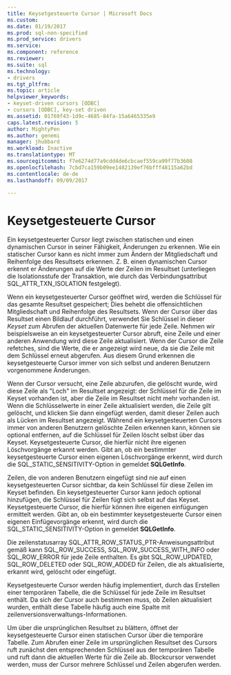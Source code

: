 ```yaml
---
title: Keysetgesteuerte Cursor | Microsoft Docs
ms.custom: 
ms.date: 01/19/2017
ms.prod: sql-non-specified
ms.prod_service: drivers
ms.service: 
ms.component: reference
ms.reviewer: 
ms.suite: sql
ms.technology:
- drivers
ms.tgt_pltfrm: 
ms.topic: article
helpviewer_keywords:
- keyset-driven cursors [ODBC]
- cursors [ODBC], key-set driven
ms.assetid: 01769f43-1d9c-4685-84fa-15a6465335e9
caps.latest.revision: 5
author: MightyPen
ms.author: genemi
manager: jhubbard
ms.workload: Inactive
ms.translationtype: MT
ms.sourcegitcommit: f7e6274d77a9cdd4de6cbcaef559ca99f77b3608
ms.openlocfilehash: 7cbd7ca159b09ee1482139ef76bfff48115a62bd
ms.contentlocale: de-de
ms.lasthandoff: 09/09/2017

---
```

# <a name="keyset-driven-cursors"></a>Keysetgesteuerte Cursor
Ein keysetgesteuerter Cursor liegt zwischen statischen und einen dynamischen Cursor in seiner Fähigkeit, Änderungen zu erkennen. Wie ein statischer Cursor kann es nicht immer zum Ändern der Mitgliedschaft und Reihenfolge des Resultsets erkennen. Z. B. einen dynamischen Cursor erkennt er Änderungen auf die Werte der Zeilen im Resultset (unterliegen die Isolationsstufe der Transaktion, wie durch das Verbindungsattribut SQL_ATTR_TXN_ISOLATION festgelegt).  
  
 Wenn ein keysetgesteuerter Cursor geöffnet wird, werden die Schlüssel für das gesamte Resultset gespeichert; Dies behebt die offensichtlichen Mitgliedschaft und Reihenfolge des Resultsets. Wenn der Cursor über das Resultset einen Bildlauf durchführt, verwendet Sie Schlüssel in dieser *Keyset* zum Abrufen der aktuellen Datenwerte für jede Zeile. Nehmen wir beispielsweise an ein keysetgesteuerter Cursor abruft, eine Zeile und einer anderen Anwendung wird diese Zeile aktualisiert. Wenn der Cursor die Zeile refetches, sind die Werte, die er angezeigt wird neue, da sie die Zeile mit dem Schlüssel erneut abgerufen. Aus diesem Grund erkennen die keysetgesteuerte Cursor immer von sich selbst und anderen Benutzern vorgenommene Änderungen.  
  
 Wenn der Cursor versucht, eine Zeile abzurufen, die gelöscht wurde, wird diese Zeile als "Loch" im Resultset angezeigt: der Schlüssel für die Zeile im Keyset vorhanden ist, aber die Zeile im Resultset nicht mehr vorhanden ist. Wenn die Schlüsselwerte in einer Zeile aktualisiert werden, die Zeile gilt gelöscht, und klicken Sie dann eingefügt werden, damit dieser Zeilen auch als Lücken im Resultset angezeigt. Während ein keysetgesteuerten Cursors immer von anderen Benutzern gelöschte Zeilen erkennen kann, können sie optional entfernen, auf die Schlüssel für Zeilen löscht selbst über das Keyset. Keysetgesteuerte Cursor, die hierfür nicht ihre eigenen Löschvorgänge erkannt werden. Gibt an, ob ein bestimmter keysetgesteuerte Cursor einen eigenen Löschvorgänge erkennt, wird durch die SQL_STATIC_SENSITIVITY-Option in gemeldet **SQLGetInfo**.  
  
 Zeilen, die von anderen Benutzern eingefügt sind nie auf einen keysetgesteuerten Cursor sichtbar, da kein Schlüssel für diese Zeilen im Keyset befinden. Ein keysetgesteuerter Cursor kann jedoch optional hinzufügen, die Schlüssel für Zeilen fügt sich selbst auf das Keyset. Keysetgesteuerte Cursor, die hierfür können ihre eigenen einfügungen ermittelt werden. Gibt an, ob ein bestimmter keysetgesteuerte Cursor einen eigenen Einfügevorgänge erkennt, wird durch die SQL_STATIC_SENSITIVITY-Option in gemeldet **SQLGetInfo**.  
  
 Die zeilenstatusarray SQL_ATTR_ROW_STATUS_PTR-Anweisungsattribut gemäß kann SQL_ROW_SUCCESS, SQL_ROW_SUCCESS_WITH_INFO oder SQL_ROW_ERROR für jede Zeile enthalten. Es gibt SQL_ROW_UPDATED, SQL_ROW_DELETED oder SQL_ROW_ADDED für Zeilen, die als aktualisierte, erkannt wird, gelöscht oder eingefügt.  
  
 Keysetgesteuerte Cursor werden häufig implementiert, durch das Erstellen einer temporären Tabelle, die die Schlüssel für jede Zeile im Resultset enthält. Da sich der Cursor auch bestimmen muss, ob Zeilen aktualisiert wurden, enthält diese Tabelle häufig auch eine Spalte mit zeilenversionsverwaltungs-Informationen.  
  
 Um über die ursprünglichen Resultset zu blättern, öffnet der keysetgesteuerte Cursor einen statischen Cursor über die temporäre Tabelle. Zum Abrufen einer Zeile im ursprünglichen Resultset des Cursors ruft zunächst den entsprechenden Schlüssel aus der temporären Tabelle und ruft dann die aktuellen Werte für die Zeile ab. Blockcursor verwendet werden, muss der Cursor mehrere Schlüssel und Zeilen abgerufen werden.

